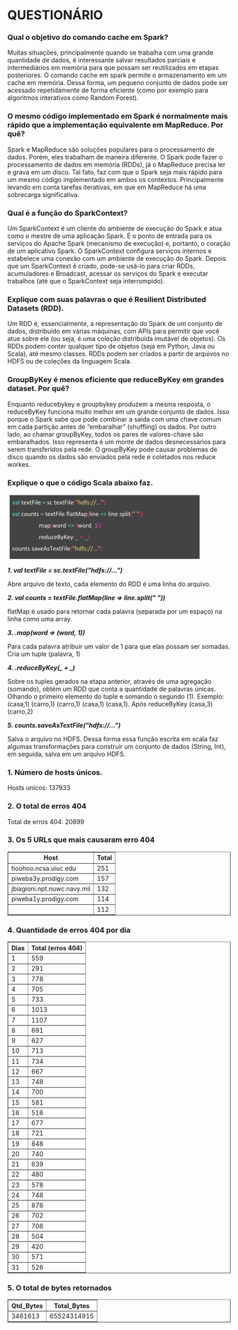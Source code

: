 
<h1>QUESTIONÁRIO</h1> 
<h3>Qual o objetivo do comando cache em Spark?</h3>

<p>
Muitas situações, principalmente quando se trabalha com uma grande quantidade de dados, é interessante salvar resultados parciais e intermediários em memória para que possam ser reutilizados em etapas posteriores. O comando cache em spark permite o armazenamento em um cache em memória. Dessa forma, um pequeno conjunto de dados pode ser acessado repetidamente de forma eficiente (como por exemplo para algoritmos interativos como Random Forest).
</p>
<h3>
O mesmo código implementado em Spark é normalmente mais rápido que a implementação equivalente em MapReduce. Por quê?
</h3>
<p>
Spark e MapReduce são soluções populares para o processamento de dados. Porém, eles trabalham de maneira diferente. O Spark pode fazer o processamento de dados em memória (RDDs), já o MapReduce precisa ler e grava em um disco. Tal fato, faz com que o Spark seja mais rápido para um mesmo código implementado em ambos os contextos. Principalmente levando em conta tarefas iterativas, em que em MapReduce há uma sobrecarga significativa.  
</p>
<h3>
Qual é a função do SparkContext? 
</h3>
<p>
Um SparkContext é um cliente do ambiente de execução do Spark e atua como o mestre de uma aplicação Spark. É o ponto de entrada para os serviços do Apache Spark (mecanismo de execução) e, portanto, o coração de um aplicativo Spark. 
O SparkContext configura serviços internos e estabelece uma conexão com um ambiente de execução do Spark. Depois que um SparkContext é criado, pode-se usá-lo para criar RDDs, acumuladores e Broadcast, acessar os serviços do Spark e executar trabalhos (até que o SparkContext seja interrompido).
</p>
<h3>
Explique com suas palavras  o que é Resilient Distributed Datasets (RDD). 
</h3>
<p>
Um RDD é, essencialmente, a representação do Spark de um conjunto de dados, distribuído em várias máquinas, com APIs para permitir que você atue sobre ele (ou seja, é uma coleção distribuída imutável de objetos). Os RDDs podem conter qualquer tipo de objetos (seja em Python, Java ou Scala), até mesmo classes. RDDs podem ser criados a partir de arquivos no HDFS ou de coleções da linguagem Scala.
</p>
<h3>
GroupByKey é menos eficiente que reduceByKey em grandes dataset. Por quê? 
</h3>
<p>
Enquanto reducebykey e groupbykey produzem a mesma resposta, o reduceByKey funciona muito melhor em um grande conjunto de dados. Isso porque o Spark sabe que pode combinar a saída com uma chave comum em cada partição antes de “embaralhar” (shuffling) os dados.
Por outro lado, ao chamar groupByKey, todos os pares de valores-chave são embaralhados. Isso representa é um monte de dados desnecessários para serem transferidos pela rede. O groupByKey pode causar problemas de disco quando os dados são enviados pela rede e coletados nos reduce workes.
</p>
<h3>
Explique o que o código Scala abaixo faz.
</h3>
<p>

 ![alt text](https://github.com/fernandobcc/Challenges/blob/master/NASA_Spark_log/imagem.png)
  
</p>
<i><b>1.	val textFile = sc.textFile("hdfs://...")</b></i>
<p>
Abre arquivo de texto, cada elemento do RDD é uma linha do arquivo.
</p>
<i><b>2.	val counts = textFile.flatMap(line => line.split(" "))</b></i>
<p>
flatMap é usado para retornar cada palavra (separada por um espaço) na linha como uma array.
</p>
<i><b>3.	.map(word => (word, 1))</b></i>
<p>
Para cada palavra atribuir um valor de 1 para que elas possam ser somadas. Cria um tuple (palavra, 1)
</p>
<i><b>4.	.reduceByKey(_ + _)</b></i>
<p>
Sobre os tuples gerados na etapa anterior, através de uma agregação (somando), obtém um RDD que conta a quantidade de palavras únicas. Olhando o primeiro elemento do tuple e somando o segundo (1).  Exemplo:
(casa,1) (carro,1) (carro,1) (casa,1) (casa,1).
Após reduceByKey (casa,3) (carro,2)
</p>

<i><b>5.	counts.saveAsTextFile("hdfs://...")</b></i>
<p>
Salva o arquivo no HDFS.
Dessa forma essa função escrita em scala faz algumas transformações para construir um conjunto de dados (String, Int), em seguida, salva em um arquivo HDFS.
</p>

<h3>1. Número de hosts únicos.</h3>
<p>
Hosts unicos: 137933
</p>
<h3>2. O total de erros 404</h3>
<p>
Total de erros 404: 20899
</p>
<h3>3. Os 5 URLs que mais causaram erro 404</h3>

<table border="1">
<tr>
<th>Host</th>
<th>Total</th>
</tr>
<tr>
<td>hoohoo.ncsa.uiuc.edu</td>
<td>251</td>
</tr>
<tr>
<td>piweba3y.prodigy.com</td>
<td>157</td>
</tr>
<tr>
<td>jbiagioni.npt.nuwc.navy.mil</td>
<td>132</td>
</tr>
<tr>
<td>piweba1y.prodigy.com </td>
<td>114</td>
</tr>
<tr>
<td></td>
<td>112</td>
</tr>
</table>

<h3>4. Quantidade de erros 404 por dia</h3>


<table border="1" align="center">
<tr>
<th>Dias</th>
<th>Total (erros 404)</th>
</tr>
<tr>
<td>1</td>
<td>559</td>
</tr>
<tr>
<td>2</td>
<td>291</td>
</tr>
<tr>
<td>3</td>
<td>778</td>
</tr>
<tr>
<td>4</td>
<td>705</td>
</tr>
<tr>
<td>5</td>
<td>733</td>
</tr>
<tr>
<td>6</td>
<td>1013</td>
</tr>
<tr>
<td>7</td>
<td>1107</td>
</tr>
<tr>
<td>8</td>
<td>691</td>
</tr>
<tr>
<td>9</td>
<td>627</td>
</tr>
<tr>
<td>10</td>
<td>713</td>
</tr>
<tr>
<td>11</td>
<td>734</td>
</tr>
<tr>
<td>12</td>
<td>667</td>
</tr>
<tr>
<td>13</td>
<td>748</td>
</tr>
<tr>
<td>14</td>
<td>700</td>
</tr>
<tr>
<td>15</td>
<td>581</td>
</tr>
<tr>
<td>16</td>
<td>516</td>
</tr>
<tr>
<td>17</td>
<td>677</td>
</tr>
<tr>
<td>18</td>
<td>721</td>
</tr>
<tr>
<td>19</td>
<td>848</td>
</tr>
<tr>
<td>20</td>
<td>740</td>
</tr>
<tr>
<td>21</td>
<td>639</td>
</tr>
<tr>
<td>22</td>
<td>480</td>
</tr>
<tr>
<td>23</td>
<td>578</td>
</tr>
<tr>
<td>24</td>
<td>748</td>
</tr>
<tr>
<td>25</td>
<td>876</td>
</tr>
<tr>
<td>26</td>
<td>702</td>
</tr>
<tr>
<td>27</td>
<td>706</td>
</tr>
<tr>
<td>28</td>
<td>504</td>
</tr>
<tr>
<td>29</td>
<td>420</td>
</tr>
<tr>
<td>30</td>
<td>571</td>
</tr>
<tr>
<td>31</td>
<td>526</td>
</tr>
</table>


<h3>5. O total de bytes retornados</h3>
<table border="1">
<tr>
<th>Qtd_Bytes</th>
<th>Total_Bytes</th>
</tr>
<tr>
<td>3461613</td>
<td>65524314915</td>
</tr>
</table>


```python

```
